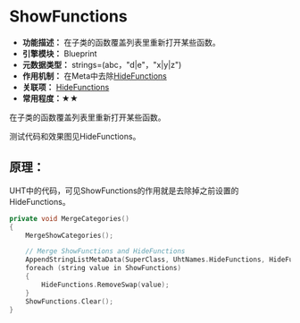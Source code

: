 # ShowFunctions

- **功能描述：**  在子类的函数覆盖列表里重新打开某些函数。
- **引擎模块：** Blueprint
- **元数据类型：** strings=(abc，"d|e"，"x|y|z")
- **作用机制：** 在Meta中去除[HideFunctions](../../../Meta/Blueprint/HideFunctions.md)
- **关联项：** [HideFunctions](HideFunctions/HideFunctions.md)
- **常用程度：★★**

在子类的函数覆盖列表里重新打开某些函数。

测试代码和效果图见HideFunctions。

## 原理：

UHT中的代码，可见ShowFunctions的作用就是去除掉之前设置的HideFunctions。

```cpp
private void MergeCategories()
{
	MergeShowCategories();

	// Merge ShowFunctions and HideFunctions
	AppendStringListMetaData(SuperClass, UhtNames.HideFunctions, HideFunctions);
	foreach (string value in ShowFunctions)
	{
		HideFunctions.RemoveSwap(value);
	}
	ShowFunctions.Clear();
}
```